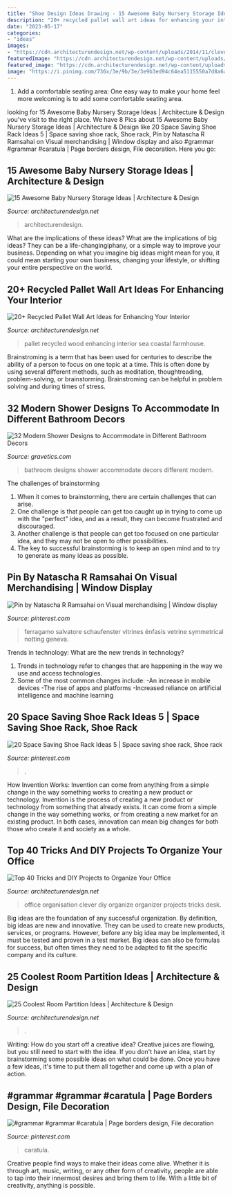 ```yaml
---
title: "Shoe Design Ideas Drawing - 15 Awesome Baby Nursery Storage Ideas"
description: "20+ recycled pallet wall art ideas for enhancing your interior"
date: "2023-05-17"
categories:
- "ideas"
images:
- "https://cdn.architecturendesign.net/wp-content/uploads/2014/11/clever-office-organisation-25.jpg"
featuredImage: "https://cdn.architecturendesign.net/wp-content/uploads/2014/09/1610.jpg"
featured_image: "https://cdn.architecturendesign.net/wp-content/uploads/2014/09/1610.jpg"
image: "https://i.pinimg.com/736x/3e/9b/3e/3e9b3ed94c64ea5115550a7d8a6a05d8.jpg"
---
```



1. Add a comfortable seating area: One easy way to make your home feel more welcoming is to add some comfortable seating area.

	

		
looking for 15 Awesome Baby Nursery Storage Ideas | Architecture &amp; Design you've visit to the right place. We have 8 Pics about 15 Awesome Baby Nursery Storage Ideas | Architecture &amp; Design like 20 Space Saving Shoe Rack Ideas 5 | Space saving shoe rack, Shoe rack, Pin by Natascha R Ramsahai on Visual merchandising | Window display and also #grammar #grammar #caratula | Page borders design, File decoration. Here you go:
		
    
## 15 Awesome Baby Nursery Storage Ideas | Architecture &amp; Design

<img loading=lazy src="https://cdn.architecturendesign.net/wp-content/uploads/2014/09/1610.jpg" onerror="this.onerror=null;this.src='https://tse2.mm.bing.net/th?id=OIP.zggvcSd3BG-Se7QsO7PB9wHaLD&amp;pid=15.1';" alt="15 Awesome Baby Nursery Storage Ideas | Architecture &amp; Design">

_Source: architecturendesign.net_

>architecturendesign. 

	

What are the implications of these ideas?
What are the implications of big ideas? They can be a life-changingiphany, or a simple way to improve your business. Depending on what you imagine big ideas might mean for you, it could mean starting your own business, changing your lifestyle, or shifting your entire perspective on the world.

    
## 20+ Recycled Pallet Wall Art Ideas For Enhancing Your Interior

<img loading=lazy src="https://cdn.architecturendesign.net/wp-content/uploads/2015/06/AD-Pallet-Wall-Art-14.jpg" onerror="this.onerror=null;this.src='https://tse4.mm.bing.net/th?id=OIP.ZEvAOThnjVQaw_KjwxcIxgHaJ4&amp;pid=15.1';" alt="20+ Recycled Pallet Wall Art Ideas for Enhancing Your Interior">

_Source: architecturendesign.net_

>pallet recycled wood enhancing interior sea coastal farmhouse. 

	

Brainstroming is a term that has been used for centuries to describe the ability of a person to focus on one topic at a time. This is often done by using several different methods, such as meditation, thoughtreading, problem-solving, or brainstorming. Brainstroming can be helpful in problem solving and during times of stress.

    
## 32 Modern Shower Designs To Accommodate In Different Bathroom Decors

<img loading=lazy src="http://www.gravetics.com/wp-content/uploads/2017/05/tiny-bathroom-designs.jpg" onerror="this.onerror=null;this.src='https://tse2.mm.bing.net/th?id=OIP.LgVk7oAPjtOBylVqzhmxBAHaJ5&amp;pid=15.1';" alt="32 Modern Shower Designs to Accommodate in Different Bathroom Decors">

_Source: gravetics.com_

>bathroom designs shower accommodate decors different modern. 

	

The challenges of brainstorming
1. When it comes to brainstorming, there are certain challenges that can arise.
2. One challenge is that people can get too caught up in trying to come up with the "perfect" idea, and as a result, they can become frustrated and discouraged.
3. Another challenge is that people can get too focused on one particular idea, and they may not be open to other possibilities.
4. The key to successful brainstorming is to keep an open mind and to try to generate as many ideas as possible.

    
## Pin By Natascha R Ramsahai On Visual Merchandising | Window Display

<img loading=lazy src="https://i.pinimg.com/736x/92/ba/1a/92ba1a56935c957dfc3aa0ea619dd7fd.jpg" onerror="this.onerror=null;this.src='https://tse1.mm.bing.net/th?id=OIP.q_wDsRIiQWAmBJMoNK7JhAAAAA&amp;pid=15.1';" alt="Pin by Natascha R Ramsahai on Visual merchandising | Window display">

_Source: pinterest.com_

>ferragamo salvatore schaufenster vitrines énfasis vetrine symmetrical notting geneva. 

	

Trends in technology: What are the new trends in technology?
1. Trends in technology refer to changes that are happening in the way we use and access technologies. 
2. Some of the most common changes include: 
-An increase in mobile devices 
-The rise of apps and platforms 
-Increased reliance on artificial intelligence and machine learning 

    
## 20 Space Saving Shoe Rack Ideas 5 | Space Saving Shoe Rack, Shoe Rack

<img loading=lazy src="https://i.pinimg.com/736x/61/97/aa/6197aadb4fe8bbb639bcd72596968ec8.jpg" onerror="this.onerror=null;this.src='https://tse2.mm.bing.net/th?id=OIP.wmJiVoYB-T2f7Cw1zr-_4QHaLo&amp;pid=15.1';" alt="20 Space Saving Shoe Rack Ideas 5 | Space saving shoe rack, Shoe rack">

_Source: pinterest.com_

>. 

	

How Invention Works: Invention can come from anything from a simple change in the way something works to creating a new product or technology.
Invention is the process of creating a new product or technology from something that already exists. It can come from a simple change in the way something works, or from creating a new market for an existing product. In both cases, innovation can mean big changes for both those who create it and society as a whole.

    
## Top 40 Tricks And DIY Projects To Organize Your Office

<img loading=lazy src="https://cdn.architecturendesign.net/wp-content/uploads/2014/11/clever-office-organisation-25.jpg" onerror="this.onerror=null;this.src='https://tse4.mm.bing.net/th?id=OIP.9PjsKAslajVWK1oyISRTFAHaLH&amp;pid=15.1';" alt="Top 40 Tricks and DIY Projects to Organize Your Office">

_Source: architecturendesign.net_

>office organisation clever diy organize organizer projects tricks desk. 

	

Big ideas are the foundation of any successful organization. By definition, big ideas are new and innovative. They can be used to create new products, services, or programs. However, before any big idea may be implemented, it must be tested and proven in a test market. Big ideas can also be formulas for success, but often times they need to be adapted to fit the specific company and its culture.

    
## 25 Coolest Room Partition Ideas | Architecture &amp; Design

<img loading=lazy src="https://cdn.architecturendesign.net/wp-content/uploads/2014/08/753.jpg" onerror="this.onerror=null;this.src='https://tse1.mm.bing.net/th?id=OIP.vY66Fsip9dzeE_fMcrXXUQHaLK&amp;pid=15.1';" alt="25 Coolest Room Partition Ideas | Architecture &amp; Design">

_Source: architecturendesign.net_

>. 

	

Writing: How do you start off a creative idea?
Creative juices are flowing, but you still need to start with the idea.  If you don't have an idea, start by brainstorming some possible ideas on what could be done. Once you have a few ideas, it's time to put them all together and come up with a plan of action.

    
## #grammar #grammar #caratula | Page Borders Design, File Decoration

<img loading=lazy src="https://i.pinimg.com/736x/3e/9b/3e/3e9b3ed94c64ea5115550a7d8a6a05d8.jpg" onerror="this.onerror=null;this.src='https://tse1.mm.bing.net/th?id=OIP.1E8eb1MBpUOQmTw1J1TEEgHaNK&amp;pid=15.1';" alt="#grammar #grammar #caratula | Page borders design, File decoration">

_Source: pinterest.com_

>caratula. 

	

Creative people find ways to make their ideas come alive. Whether it is through art, music, writing, or any other form of creativity, people are able to tap into their innermost desires and bring them to life. With a little bit of creativity, anything is possible.

